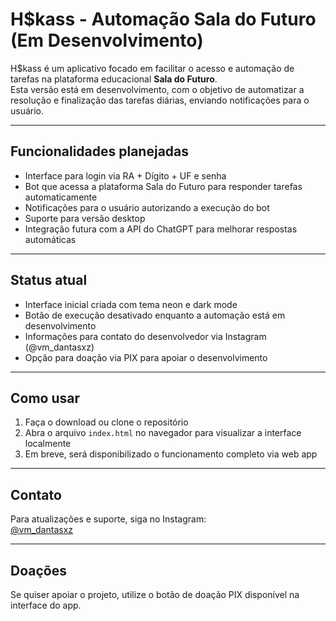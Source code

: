 # H$kass - Automação Sala do Futuro (Em Desenvolvimento)

H$kass é um aplicativo focado em facilitar o acesso e automação de tarefas na plataforma educacional **Sala do Futuro**.  
Esta versão está em desenvolvimento, com o objetivo de automatizar a resolução e finalização das tarefas diárias, enviando notificações para o usuário.

---

## Funcionalidades planejadas

- Interface para login via RA + Dígito + UF e senha
- Bot que acessa a plataforma Sala do Futuro para responder tarefas automaticamente
- Notificações para o usuário autorizando a execução do bot
- Suporte para versão desktop
- Integração futura com a API do ChatGPT para melhorar respostas automáticas

---

## Status atual

- Interface inicial criada com tema neon e dark mode
- Botão de execução desativado enquanto a automação está em desenvolvimento
- Informações para contato do desenvolvedor via Instagram (@vm_dantasxz)
- Opção para doação via PIX para apoiar o desenvolvimento

---

## Como usar

1. Faça o download ou clone o repositório
2. Abra o arquivo `index.html` no navegador para visualizar a interface localmente
3. Em breve, será disponibilizado o funcionamento completo via web app

---

## Contato

Para atualizações e suporte, siga no Instagram:  
[@vm_dantasxz](https://instagram.com/vm_dantasxz)

---

## Doações

Se quiser apoiar o projeto, utilize o botão de doação PIX disponível na interface do app.
